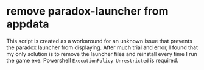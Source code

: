 # remove paradox-launcher from appdata
This script is created as a workaround for an unknown issue that prevents the paradox launcher from displaying. After much trial and error, I found that my only solution is to remove the launcher files and reinstall every time I run the game exe. Powershell `ExecutionPolicy Unrestricted` is required.
